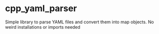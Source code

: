 # cpp_yaml_parser
Simple library to parse YAML files and convert them into map objects. No weird installations or imports needed
